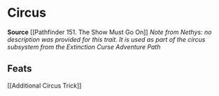 ﻿---
id: '375'
name: Circus
rarity: Common
source: '[[DATABASE/source/Pathfinder 151. The Show Must Go On|Pathfinder #151: The
  Show Must Go On]]'
trait:
- Circus
type: Trait

---
# Circus

**Source** [[Pathfinder 151. The Show Must Go On]]
_Note from Nethys: no description was provided for this trait. It is used as part of the circus subsystem from the _Extinction Curse_ Adventure Path_

## Feats

[[Additional Circus Trick]]